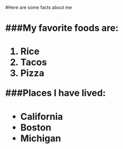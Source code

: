 #Here are some facts about me <h1>

###My favorite foods are: <h1>

1. Rice 
2. Tacos
3. Pizza

###Places I have lived: <h1>

* California
* Boston
* Michigan














